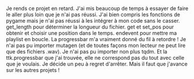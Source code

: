 Je rends ce projet en retard. J'ai mis beaucoup de temps à essayer de faire le aller plus loin que je n'ai pas réussi. J'ai bien compris les fonctions de pygame mais je n'ai pas réussi à les intégrer à mon code sans le casser. get_length pour déterminer la longueur du fichier. get et set_pos pour obtenir et choisir une position dans le temps. endevent pour mettre ma playlist en boucle. La progressbar m'a vraiment donné du fil à retordre ! Je n'ai pas pu importer mutagen (et de toutes façons mon lecteur ne peut lire que des fichiers .wav). Je n'ai pas pu importer non plus tqdm. Et la ttk.progressbar que j'ai trouvée, elle ne correspond pas du tout avec celle que je voulais. Je décide un peu à regret d'arrêter. Mais il faut que j'avance sur les autres projets !